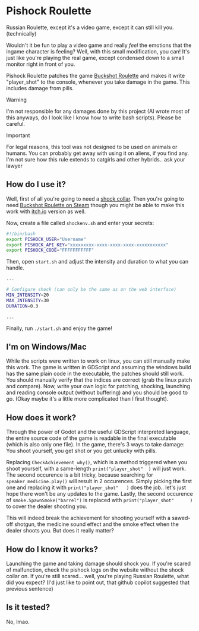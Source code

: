 # Pishock Roulette
Russian Roulette, except it's a video game, except it can still kill you. (technically)

Wouldn't it be fun to play a video game and really *feel* the emotions that the ingame character is feeling? Well, with this small modification, you can!
It's just like you're playing the real game, except condensed down to a small monitor right in front of you.

Pishock Roulette patches the game [Buckshot Roulette](https://store.steampowered.com/app/2835570/Buckshot_Roulette/) and makes it write "player_shot" to the console,
whenever you take damage in the game. This includes damage from pills.

> [!WARNING]
> I'm not responsible for any damages done by this project (AI wrote most of this anyways, do I look like I know how to write bash scripts).
> Please be careful.

> [!IMPORTANT]
> For legal reasons, this tool was not designed to be used on animals or humans. You can probably get away with using it on aliens, if you find any.
> I'm not sure how this rule extends to catgirls and other hybrids.. ask your lawyer

## How do I use it?
Well, first of all you're going to need a [shock collar](https://pishock.com/). Then you're going to need [Buckshot Roulette on Steam](https://store.steampowered.com/app/2835570/Buckshot_Roulette/) though you might be able to make this work with [itch.io](https://mikeklubnika.itch.io/buckshot-roulette) version as well.

Now, create a file called `shockenv.sh` and enter your secrets:
```bash
#!/bin/bash
export PISHOCK_USER="Username"
export PISHOCK_API_KEY="xxxxxxxxx-xxxx-xxxx-xxxx-xxxxxxxxxxx"
export PISHOCK_CODE="FFFFFFFFFFF"
```

Then, open `start.sh` and adjust the intensity and duration to what you can handle.
```bash
...

# Configure shock (can only be the same as on the web interface)
MIN_INTENSITY=20
MAX_INTENSITY=30
DURATION=0.3

...
```

Finally, run `./start.sh` and enjoy the game!

## I'm on Windows/Mac
While the scripts were written to work on linux, you can still manually make this work. The game is written in GDScript and assuming the windows build has the same plain code in the executable, the patches should still work. You should manually verify that the indices are correct (grab the linux patch and compare). Now, write your own logic for patching, shocking, launching and reading console output (without buffering) and you should be good to go. (Okay maybe it's a little more complicated than I first thought).


## How does it work?
Through the power of Godot and the useful GDScript interpreted language, the entire source code of the game is readable in the final executable (which is also only one file). In the game, there's 3 ways to take damage: You shoot yourself, you get shot or you get unlucky with pills.

Replacing `CheckAchievement_why()`, which is a method triggered when you shoot yourself, with a same-length `print("player_shot"  )` will just work.
The second occurence is a bit tricky, because searching for `speaker_medicine.play()` will result in 2 occurences. Simply picking the first one and replacing it with `print("player_shot"   )` does the job.. let's just hope there won't be any updates to the game.
Lastly, the second occurence of `smoke.SpawnSmoke("barrel")` is replaced with `print("player_shot"      )` to cover the dealer shooting you.

This will indeed break the achievement for shooting yourself with a sawed-off shotgun, the medicine sound effect and the smoke effect when the dealer shoots you. But does it really matter?

## How do I know it works?
Launching the game and taking damage should shock you. If you're scared of malfunction, check the pishock logs on the website without the shock collar on. If you're still scared... well, you're playing Russian Roulette, what did you expect? (I'd just like to point out, that github copilot suggested that previous sentence)

## Is it tested?
No, lmao.

